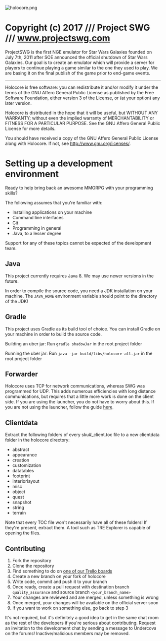 ![holocore.png](https://bitbucket.org/repo/norXdj/images/3473411954-holocore.png)

# Copyright (c) 2017 /// Project SWG /// www.projectswg.com #

ProjectSWG is the first NGE emulator for Star Wars Galaxies founded on
July 7th, 2011 after SOE announced the official shutdown of Star Wars Galaxies.
Our goal is to create an emulator which will provide a server for players to
continue playing a game similar to the one they used to play. We are basing
it on the final publish of the game prior to end-game events.

--------------------------------------------------------------------------------

Holocore is free software: you can redistribute it and/or modify
it under the terms of the GNU Affero General Public License as
published by the Free Software Foundation, either version 3 of the
License, or (at your option) any later version.

Holocore is distributed in the hope that it will be useful,
but WITHOUT ANY WARRANTY; without even the implied warranty of
MERCHANTABILITY or FITNESS FOR A PARTICULAR PURPOSE.  See the
GNU Affero General Public License for more details.

You should have received a copy of the GNU Affero General Public License
along with Holocore.  If not, see <http://www.gnu.org/licenses/>.

# Setting up a development environment #

Ready to help bring back an awesome MMORPG with your programming skills?

The following assumes that you're familiar with:

* Installing applications on your machine
* Command line interfaces
* Git
* Programming in general
* Java, to a lesser degree

Support for any of these topics cannot be expected of the development team.

## Java ##

This project currently requires Java 8. We may use newer versions in the future.

In order to compile the source code, you need a JDK installation on your machine. The `JAVA_HOME` environment variable
should point to the directory of the JDK!

## Gradle ##

This project uses Gradle as its build tool of choice. You can install Gradle on your machine in order to build the
source code.

Building an uber jar: Run `gradle shadowJar` in the root project folder

Running the uber jar: Run `java -jar build/libs/holocore-all.jar` in the root project folder

## Forwarder ##

Holocore uses TCP for network communications, whereas SWG was programmed for UDP.  This adds numerous efficiencies with
long distance communications, but requires that a little more work is done on the client side.  If you are using the
launcher, you do not have to worry about this.  If you are not using the launcher, follow the guide
[here](https://bitbucket.org/projectswg/forwarder).

## Clientdata ##

Extract the following folders of every sku#_client.toc file to a new clientdata folder in the holocore directory:

* abstract
* appearance
* creation
* customization
* datatables
* footprint
* interiorlayout
* misc
* object
* quest
* snapshot
* string
* terrain

Note that every TOC file won't necessarily have all of these folders! If they're present, extract them.
A tool such as TRE Explorer is capable of opening the files.

## Contributing ##
1. Fork the repository
2. Clone the repository
3. Find something to do on [one of our Trello boards](https://trello.com/projectswg)
4. Create a new branch on your fork of holocore
5. Write code, commit and push it to your branch
6. Once ready, create a pull request with destination branch `quality_assurance` and source branch
`<your_branch_name>`
7. Your changes are reviewed and are merged, unless something is wrong
8. Once merged, your changes will be available on the official server soon
9. If you want to work on something else, go back to step 3

It's not required, but it's definitely a good idea to get in the same chat room as the rest of the
developers if you're serious about contributing. Request an invitation to the development chat by sending a message to
Undercova on the forums! Inactive/malicious members may be removed.